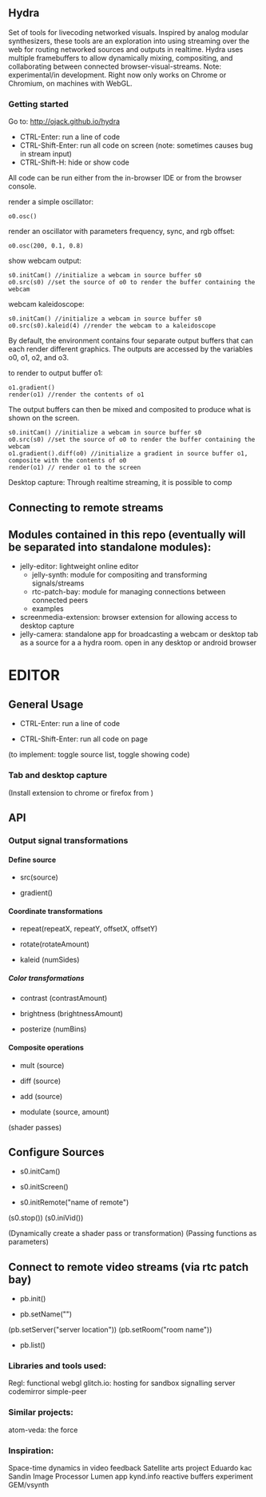 ## Hydra

Set of tools for livecoding networked visuals. Inspired by analog modular synthesizers, these tools are an exploration into using streaming over the web for routing networked sources and outputs in realtime. Hydra uses multiple framebuffers to allow dynamically mixing, compositing, and collaborating between connected browser-visual-streams. Note: experimental/in development. Right now only works on Chrome or Chromium, on machines with WebGL.

### Getting started
Go to: http://ojack.github.io/hydra

* CTRL-Enter: run a line of code
* CTRL-Shift-Enter: run all code on screen (note: sometimes causes bug in stream input)
* CTRL-Shift-H: hide or show code


All code can be run either from the in-browser IDE or from the browser console.

render a simple oscillator:
```
o0.osc()
```

render an oscillator with parameters frequency, sync, and rgb offset:
```
o0.osc(200, 0.1, 0.8)
```

show webcam output:
```
s0.initCam() //initialize a webcam in source buffer s0
o0.src(s0) //set the source of o0 to render the buffer containing the webcam
```

webcam kaleidoscope:
```
s0.initCam() //initialize a webcam in source buffer s0
o0.src(s0).kaleid(4) //render the webcam to a kaleidoscope
```

By default, the environment contains four separate output buffers that can each render different graphics.  The outputs are accessed by the variables o0, o1, o2, and o3.

to render to output buffer o1:
```
o1.gradient()
render(o1) //render the contents of o1
```

The output buffers can then be mixed and composited to produce what is shown on the screen.
```
s0.initCam() //initialize a webcam in source buffer s0
o0.src(s0) //set the source of o0 to render the buffer containing the webcam
o1.gradient().diff(o0) //initialize a gradient in source buffer o1, composite with the contents of o0
render(o1) // render o1 to the screen
```

Desktop capture:
Through realtime streaming, it is possible to comp


## Connecting to remote streams


## Modules contained in this repo (eventually will be separated into standalone modules):

- jelly-editor: lightweight online editor
    - jelly-synth: module for compositing and transforming signals/streams
    - rtc-patch-bay: module for managing connections between connected peers
    - examples
- screenmedia-extension: browser extension for allowing access to desktop capture
- jelly-camera: standalone app for broadcasting a webcam or desktop tab as a source for a a hydra room. open in any desktop or android browser

# EDITOR

## General Usage
* CTRL-Enter: run a line of code

* CTRL-Shift-Enter: run all code on page

(to implement: toggle source list, toggle showing code)

### Tab and desktop capture
(Install extension to chrome or firefox from )

## API

### Output signal transformations

#### Define source
* src(source)

* gradient()

#### Coordinate transformations

* repeat(repeatX, repeatY, offsetX, offsetY)

* rotate(rotateAmount)

* kaleid (numSides)


##### Color transformations

* contrast (contrastAmount)

* brightness (brightnessAmount)

* posterize (numBins)

#### Composite operations

* mult (source)

* diff (source)

* add (source)

* modulate (source, amount)

(shader passes)

## Configure Sources

* s0.initCam()

* s0.initScreen()

* s0.initRemote("name of remote")

(s0.stop())
(s0.iniVid())

(Dynamically create a shader pass or transformation)
(Passing functions as parameters)

## Connect to remote video streams (via rtc patch bay)

* pb.init()

* pb.setName("")

(pb.setServer("server location"))
(pb.setRoom("room name"))
 * pb.list()

 ### Libraries and tools used:
 Regl: functional webgl
 glitch.io: hosting for sandbox signalling server
 codemirror
 simple-peer

 ### Similar projects:
 atom-veda:
 the force

 ### Inspiration:
 Space-time dynamics in video feedback
 Satellite arts project
 Eduardo kac
 Sandin Image Processor
 Lumen app
 kynd.info reactive buffers experiment
 GEM/vsynth
